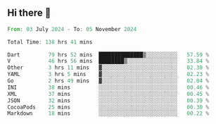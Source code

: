 ## Hi there 👋

<!--START_SECTION:waka-->

```rust
From: 03 July 2024 - To: 05 November 2024

Total Time: 138 hrs 41 mins

Dart         79 hrs 52 mins  ██████████████▒░░░░░░░░░░   57.59 %
V            46 hrs 56 mins  ████████▒░░░░░░░░░░░░░░░░   33.84 %
Other        3 hrs 11 mins   ▓░░░░░░░░░░░░░░░░░░░░░░░░   02.30 %
YAML         3 hrs 5 mins    ▓░░░░░░░░░░░░░░░░░░░░░░░░   02.23 %
Go           2 hrs 49 mins   ▓░░░░░░░░░░░░░░░░░░░░░░░░   02.04 %
INI          38 mins         ░░░░░░░░░░░░░░░░░░░░░░░░░   00.46 %
XML          37 mins         ░░░░░░░░░░░░░░░░░░░░░░░░░   00.45 %
JSON         32 mins         ░░░░░░░░░░░░░░░░░░░░░░░░░   00.39 %
CocoaPods    25 mins         ░░░░░░░░░░░░░░░░░░░░░░░░░   00.30 %
Markdown     18 mins         ░░░░░░░░░░░░░░░░░░░░░░░░░   00.22 %
```

<!--END_SECTION:waka-->

<!--
**mathiskakal/mathiskakal** is a ✨ _special_ ✨ repository because its `README.md` (this file) appears on your GitHub profile.

Here are some ideas to get you started:

- 🔭 I’m currently working on ...
- 🌱 I’m currently learning ...
- 👯 I’m looking to collaborate on ...
- 🤔 I’m looking for help with ...
- 💬 Ask me about ...
- 📫 How to reach me: ...
- 😄 Pronouns: ...
- ⚡ Fun fact: ...
-->
